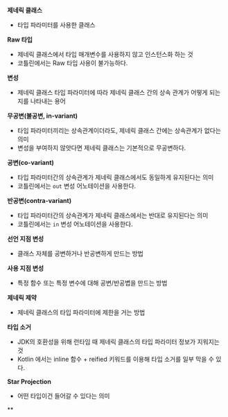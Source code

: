 **제네릭 클래스**
* 타입 파라미터를 사용한 클래스
  
**Raw 타입**
* 제네릭 클래스에서 타입 매개변수를 사용하지 않고 인스턴스화 하는 것
* 코틀린에서는 Raw 타입 사용이 불가능하다.

**변성**
* 제네릭 클래스 타입 파라미터에 따라 제네릭 클래스 간의 상속 관계가 어떻게 되는지를 나타내는 용어

**무공변(불공변, in-variant)**
* 타입 파라미터끼리는 상속관계이더라도, 제네릭 클래스 간에는 상속관계가 없다는 의미
* 변성을 부여하지 않앗다면 제네릭 클래스는 기본적으로 무공변하다.

**공변(co-variant)**
* 타입 파라미터간의 상속관계가 제네릭 클래스에서도 동일하게 유지된다는 의미
* 코틀린에서는 `out` 변성 어노테이션을 사용한다.

**반공변(contra-variant)**
* 타입 파라미터간의 상속관계가 제네릭 클래스에서는 반대로 유지된다는 의미
* 코틀린에서는 `in` 변성 어노테이션을 사용한다.

**선언 지점 변성**
* 클래스 자체를 공변하거나 반공변하게 만드는 방법

**사용 지점 변성**
* 특정 함수 또는 특정 변수에 대해 공변/반공볍을 만드는 방법

**제네릭 제약**
* 제네릭 클래스의 타입 파라미터에 제한을 거는 방법

**타입 소거**
* JDK의 호환성을 위해 런타임 때 제네릭 클래스의 타입 파라미터 정보가 지워지는 것
* Kotlin 에서는 inline 함수 + reified 키워드를 이용해 타입 소거를 일부 막을 수 있다.

**Star Projection**
* 어떤 타입이건 들어갈 수 있다는 의미

**
